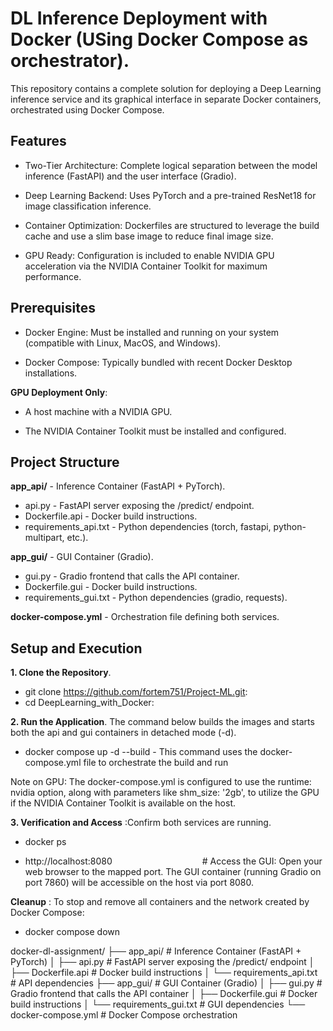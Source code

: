 # DL Inference Deployment with Docker (USing Docker Compose as orchestrator).

This repository contains a complete solution for deploying a Deep Learning inference service and its graphical interface in separate Docker containers, orchestrated using Docker Compose.

## Features

- Two-Tier Architecture: Complete logical separation between the model inference (FastAPI) and the user interface (Gradio).

- Deep Learning Backend: Uses PyTorch and a pre-trained ResNet18 for image classification inference.

- Container Optimization: Dockerfiles are structured to leverage the build cache and use a slim base image to reduce final image size.

- GPU Ready: Configuration is included to enable NVIDIA GPU acceleration via the NVIDIA Container Toolkit for maximum performance.

## Prerequisites

- Docker Engine: Must be installed and running on your system (compatible with Linux, MacOS, and Windows).

- Docker Compose: Typically bundled with recent Docker Desktop installations.

**GPU Deployment Only**:

- A host machine with a NVIDIA GPU.

- The NVIDIA Container Toolkit must be installed and configured.


## Project Structure

**app_api/**             - Inference Container (FastAPI + PyTorch).
- api.py                 - FastAPI server exposing the /predict/ endpoint.
- Dockerfile.api         - Docker build instructions.
- requirements_api.txt   - Python dependencies (torch, fastapi, python-multipart, etc.).

**app_gui/**             - GUI Container (Gradio).
- gui.py                 - Gradio frontend that calls the API container.
- Dockerfile.gui         - Docker build instructions.
- requirements_gui.txt   - Python dependencies (gradio, requests).

**docker-compose.yml**   - Orchestration file defining both services.

## Setup and Execution
**1. Clone the Repository**.

- git clone https://github.com/fortem751/Project-ML.git:
- cd DeepLearning_with_Docker:

**2. Run the Application**.
The command below builds the images and starts both the api and gui containers in detached mode (-d).

- docker compose up -d --build - This command uses the docker-compose.yml file to orchestrate the build and run

Note on GPU: The docker-compose.yml is configured to use the runtime: nvidia option, along with parameters like shm_size: '2gb', to utilize the GPU if the NVIDIA Container Toolkit is available on the host.

**3. Verification and Access** :Confirm both services are running.

- docker ps

- http://localhost:8080&emsp;&emsp;&emsp;&emsp;&emsp;&emsp;&emsp;&emsp;&emsp;&emsp; # Access the GUI: Open your web browser to the mapped port. The GUI container (running Gradio on port 7860) will be accessible on the host via port 8080.

**Cleanup** : To stop and remove all containers and the network created by Docker Compose:

- docker compose down


docker-dl-assignment/
├── app_api/ # Inference Container (FastAPI + PyTorch)
│ ├── api.py # FastAPI server exposing the /predict/ endpoint
│ ├── Dockerfile.api # Docker build instructions
│ └── requirements_api.txt # API dependencies
├── app_gui/ # GUI Container (Gradio)
│ ├── gui.py # Gradio frontend that calls the API container
│ ├── Dockerfile.gui # Docker build instructions
│ └── requirements_gui.txt # GUI dependencies
└── docker-compose.yml # Docker Compose orchestration



